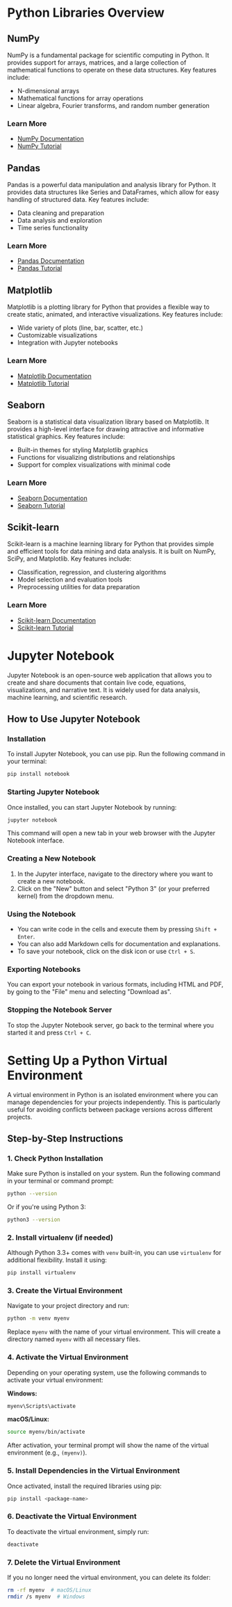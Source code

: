 # Python Libraries Overview

## NumPy
NumPy is a fundamental package for scientific computing in Python. It provides support for arrays, matrices, and a large collection of mathematical functions to operate on these data structures. Key features include:
- N-dimensional arrays
- Mathematical functions for array operations
- Linear algebra, Fourier transforms, and random number generation

### Learn More
- [NumPy Documentation](https://numpy.org/doc/stable/)
- [NumPy Tutorial](https://www.w3schools.com/python/numpy_intro.asp)

## Pandas
Pandas is a powerful data manipulation and analysis library for Python. It provides data structures like Series and DataFrames, which allow for easy handling of structured data. Key features include:
- Data cleaning and preparation
- Data analysis and exploration
- Time series functionality

### Learn More
- [Pandas Documentation](https://pandas.pydata.org/pandas-docs/stable/)
- [Pandas Tutorial](https://www.w3schools.com/python/pandas/default.asp)

## Matplotlib
Matplotlib is a plotting library for Python that provides a flexible way to create static, animated, and interactive visualizations. Key features include:
- Wide variety of plots (line, bar, scatter, etc.)
- Customizable visualizations
- Integration with Jupyter notebooks

### Learn More
- [Matplotlib Documentation](https://matplotlib.org/stable/contents.html)
- [Matplotlib Tutorial](https://www.w3schools.com/python/matplotlib_intro.asp)

## Seaborn
Seaborn is a statistical data visualization library based on Matplotlib. It provides a high-level interface for drawing attractive and informative statistical graphics. Key features include:
- Built-in themes for styling Matplotlib graphics
- Functions for visualizing distributions and relationships
- Support for complex visualizations with minimal code

### Learn More
- [Seaborn Documentation](https://seaborn.pydata.org/)
- [Seaborn Tutorial](https://www.w3schools.com/python/python_seaborn.asp)
## Scikit-learn
Scikit-learn is a machine learning library for Python that provides simple and efficient tools for data mining and data analysis. It is built on NumPy, SciPy, and Matplotlib. Key features include:
- Classification, regression, and clustering algorithms
- Model selection and evaluation tools
- Preprocessing utilities for data preparation

### Learn More
- [Scikit-learn Documentation](https://scikit-learn.org/stable/documentation.html)
- [Scikit-learn Tutorial](https://www.w3schools.com/python/python_ml_getting_started.asp)


# Jupyter Notebook

Jupyter Notebook is an open-source web application that allows you to create and share documents that contain live code, equations, visualizations, and narrative text. It is widely used for data analysis, machine learning, and scientific research.

## How to Use Jupyter Notebook

### Installation
To install Jupyter Notebook, you can use pip. Run the following command in your terminal:
```bash
pip install notebook
```

### Starting Jupyter Notebook
Once installed, you can start Jupyter Notebook by running:
```bash
jupyter notebook
```
This command will open a new tab in your web browser with the Jupyter Notebook interface.

### Creating a New Notebook
1. In the Jupyter interface, navigate to the directory where you want to create a new notebook.
2. Click on the "New" button and select "Python 3" (or your preferred kernel) from the dropdown menu.

### Using the Notebook
- You can write code in the cells and execute them by pressing `Shift + Enter`.
- You can also add Markdown cells for documentation and explanations.
- To save your notebook, click on the disk icon or use `Ctrl + S`.

### Exporting Notebooks
You can export your notebook in various formats, including HTML and PDF, by going to the "File" menu and selecting "Download as".

### Stopping the Notebook Server
To stop the Jupyter Notebook server, go back to the terminal where you started it and press `Ctrl + C`.

# Setting Up a Python Virtual Environment

A virtual environment in Python is an isolated environment where you can manage dependencies for your projects independently. This is particularly useful for avoiding conflicts between package versions across different projects.

## Step-by-Step Instructions

### 1. Check Python Installation
Make sure Python is installed on your system. Run the following command in your terminal or command prompt:
```bash
python --version
```
Or if you're using Python 3:
```bash
python3 --version
```

### 2. Install virtualenv (if needed)
Although Python 3.3+ comes with `venv` built-in, you can use `virtualenv` for additional flexibility. Install it using:
```bash
pip install virtualenv
```

### 3. Create the Virtual Environment
Navigate to your project directory and run:
```bash
python -m venv myenv
```
Replace `myenv` with the name of your virtual environment. This will create a directory named `myenv` with all necessary files.

### 4. Activate the Virtual Environment
Depending on your operating system, use the following commands to activate your virtual environment:

**Windows:**
```bash
myenv\Scripts\activate
```

**macOS/Linux:**
```bash
source myenv/bin/activate
```
After activation, your terminal prompt will show the name of the virtual environment (e.g., `(myenv)`).

### 5. Install Dependencies in the Virtual Environment
Once activated, install the required libraries using pip:
```bash
pip install <package-name>
```

### 6. Deactivate the Virtual Environment
To deactivate the virtual environment, simply run:
```bash
deactivate
```

### 7. Delete the Virtual Environment
If you no longer need the virtual environment, you can delete its folder:
```bash
rm -rf myenv  # macOS/Linux
rmdir /s myenv  # Windows
